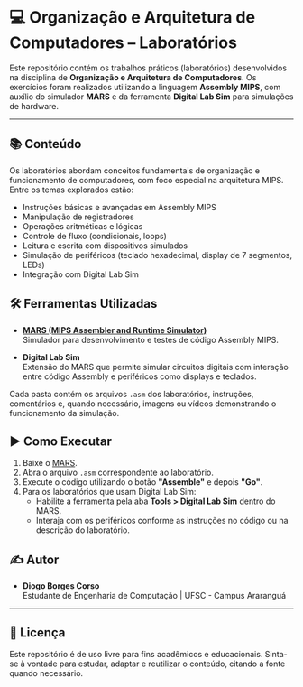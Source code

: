 # 💻 Organização e Arquitetura de Computadores – Laboratórios

Este repositório contém os trabalhos práticos (laboratórios) desenvolvidos na disciplina de **Organização e Arquitetura de Computadores**. Os exercícios foram realizados utilizando a linguagem **Assembly MIPS**, com auxílio do simulador **MARS** e da ferramenta **Digital Lab Sim** para simulações de hardware.

---

## 📚 Conteúdo

Os laboratórios abordam conceitos fundamentais de organização e funcionamento de computadores, com foco especial na arquitetura MIPS. Entre os temas explorados estão:

- Instruções básicas e avançadas em Assembly MIPS
- Manipulação de registradores
- Operações aritméticas e lógicas
- Controle de fluxo (condicionais, loops)
- Leitura e escrita com dispositivos simulados
- Simulação de periféricos (teclado hexadecimal, display de 7 segmentos, LEDs)
- Integração com Digital Lab Sim

## 🛠️ Ferramentas Utilizadas

- [**MARS (MIPS Assembler and Runtime Simulator)**](http://courses.missouristate.edu/kenvollmar/mars/)  
  Simulador para desenvolvimento e testes de código Assembly MIPS.

- **Digital Lab Sim**  
  Extensão do MARS que permite simular circuitos digitais com interação entre código Assembly e periféricos como displays e teclados.


Cada pasta contém os arquivos `.asm` dos laboratórios, instruções, comentários e, quando necessário, imagens ou vídeos demonstrando o funcionamento da simulação.

## ▶️ Como Executar

1. Baixe o [MARS](http://courses.missouristate.edu/kenvollmar/mars/).
2. Abra o arquivo `.asm` correspondente ao laboratório.
3. Execute o código utilizando o botão **"Assemble"** e depois **"Go"**.
4. Para os laboratórios que usam Digital Lab Sim:
   - Habilite a ferramenta pela aba **Tools > Digital Lab Sim** dentro do MARS.
   - Interaja com os periféricos conforme as instruções no código ou na descrição do laboratório.

## ✍️ Autor

- **Diogo Borges Corso**  
  Estudante de Engenharia de Computação | UFSC - Campus Araranguá 

---

## 📄 Licença

Este repositório é de uso livre para fins acadêmicos e educacionais. Sinta-se à vontade para estudar, adaptar e reutilizar o conteúdo, citando a fonte quando necessário.